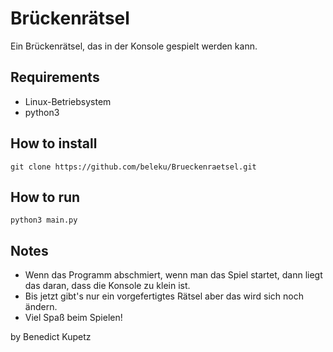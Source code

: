 # Brückenrätsel
Ein Brückenrätsel, das in der Konsole gespielt werden kann.

## Requirements
- Linux-Betriebsystem
- python3

## How to install
```
git clone https://github.com/beleku/Brueckenraetsel.git
```

## How to run
```
python3 main.py
```

## Notes
- Wenn das Programm abschmiert, wenn man das Spiel startet, dann liegt das daran, dass die Konsole zu klein ist.
- Bis jetzt gibt's nur ein vorgefertigtes Rätsel aber das wird sich noch ändern.
- Viel Spaß beim Spielen!

by Benedict Kupetz
